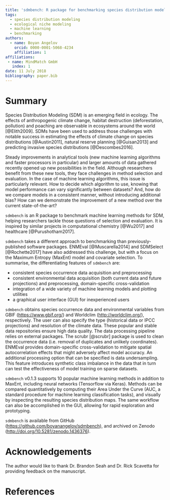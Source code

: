 ```yaml
---
title: 'sdmbench: R package for benchmarking species distribution models'
tags:
  - species distribution modeling
  - ecological niche modeling
  - machine learning
  - benchmarking
authors:
  - name: Boyan Angelov
    orcid: 0000-0001-5068-4234
    affiliation: 1
affiliations:
 - name: MindMatch GmbH
   index: 1
date: 11 July 2018
bibliography: paper.bib
---
```


# Summary

Species Distribution Modeling (SDM) is an emerging field in ecology. The effects of anthropogenic climate change, habitat destruction (deforestation, pollution) and poaching are observable in ecosystems around the world [@Elith2009]. SDMs have been used to address those challenges with notable success in estimating the effects of climate change on species distributions [@Austin2011], natural reserve planning [@Guisan2013] and predicting invasive species distributions [@Descombes2016].

Steady improvements in analytical tools (new machine learning algorithms and faster processors in particular) and larger amounts of data gathered recently opened up new possibilities in the field. Although researchers benefit from these new tools, they face challenges in method selection and evaluation. In the case of machine learning algorithms, this issue is particularly relevant. How to decide which algorithm to use, knowing that model performance can vary significantly between datasets? And, how do we compare models in a consistent manner, without introducing additional bias? How can we demonstrate the improvement of a new method over the current state-of-the-art?

`sdmbench` is an R package to benchmark machine learning methods for SDM, helping researchers tackle those questions of selection and evaluation. It is inspired by similar projects in computational chemistry [@Wu2017] and healthcare [@Purushotham2017].

`sdmbench` takes a different approach to benchmarking than previously-published software packages. ENMEval [@Muscarella2014] and SDMSelect [@Rochette2017] have also addressed this challenge, but with a focus on the Maximum Entropy (MaxEnt) model and covariate selection. To summarise, the differentiating features of `sdmbench` are:

* consistent species occurrence data acquisition and preprocessing
* consistent environmental data acquisition (both current data and future projections) and preprocessing, domain-specific cross-validation
* integration of a wide variety of machine learning models and plotting utilities
* a graphical user interface (GUI) for inexperienced users

`sdmbench` obtains species occurrence data and environmental variables from GBIF (https://www.gbif.org/) and Worldclim (http://worldclim.org/), respectively. The user can also specify the type (historical data or IPCC projections) and resolution of the climate data. These popular and stable data repositories ensure high data quality. The data processing pipeline relies on external packages. The scrubr [@scrubr] package is used to clean the occurrence data (i.e. removal of duplicates and unlikely coordinates). ENMEval provides domain-specific cross-validation to mitigate spatial autocorrelation effects that might adversely affect model accuracy. An additional processing option that can be specified is data undersampling. This feature introduces synthetic class imbalance in the data that in turn can test the effectiveness of model training on sparse datasets.

`sdmbench` v0.1.3 supports 10 popular machine learning methods in addition to MaxEnt, including neural networks (Tensorflow via Keras). Methods can be compared quantitatively by computing their Area Under the Curve (AUC, a standard procedure for machine learning classification tasks), and visually by inspecting the resulting species distribution maps. The same workflow can also be accomplished in the GUI, allowing for rapid exploration and prototyping.

`sdmbench` is available from GitHub (https://github.com/boyanangelov/sdmbench), and archived on Zenodo (http://doi.org/10.5281/zenodo.1436376).

# Acknowledgements

The author would like to thank Dr. Brandon Seah and Dr. Rick Scavetta for providing feedback on the manuscript.

# References
